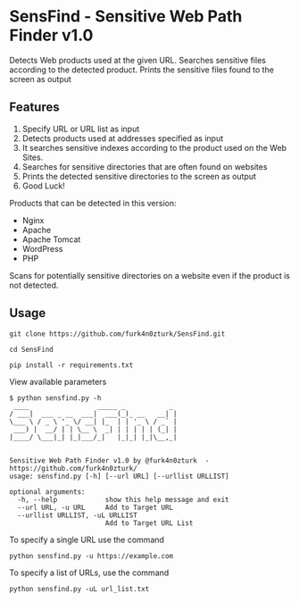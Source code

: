 # SensFind - Sensitive Web Path Finder v1.0

Detects Web products used at the given URL. Searches sensitive files according to the detected product. Prints the sensitive files found to the screen as output

## Features

1. Specify URL or URL list as input
2. Detects products used at addresses specified as input
3. It searches sensitive indexes according to the product used on the Web Sites.
4. Searches for sensitive directories that are often found on websites
5. Prints the detected sensitive directories to the screen as output
6. Good Luck!

Products that can be detected in this version:
- Nginx
- Apache
- Apache Tomcat
- WordPress
- PHP

Scans for potentially sensitive directories on a website even if the product is not detected.

## Usage

```
git clone https://github.com/furk4n0zturk/SensFind.git
```
```
cd SensFind
```
```
pip install -r requirements.txt
```
View available parameters
```
$ python sensfind.py -h
 ____                 _____ _           _
/ ___|  ___ _ __  ___|  ___(_)_ __   __| |
\___ \ / _ \ '_ \/ __| |_  | | '_ \ / _` |
 ___) |  __/ | | \__ \  _| | | | | | (_| |
|____/ \___|_| |_|___/_|   |_|_| |_|\__,_|


Sensitive Web Path Finder v1.0 by @furk4n0zturk  - https://github.com/furk4n0zturk/
usage: sensfind.py [-h] [--url URL] [--urllist URLLIST]

optional arguments:
  -h, --help            show this help message and exit
  --url URL, -u URL     Add to Target URL
  --urllist URLLIST, -uL URLLIST
                        Add to Target URL List

```
To specify a single URL use the command
```
python sensfind.py -u https://example.com
```
To specify a list of URLs, use the command
```
python sensfind.py -uL url_list.txt
```
